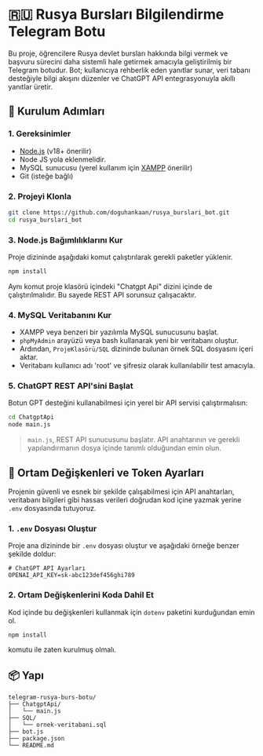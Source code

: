 # 🇷🇺 Rusya Bursları Bilgilendirme Telegram Botu

Bu proje, öğrencilere Rusya devlet bursları hakkında bilgi vermek ve başvuru sürecini daha sistemli hale getirmek amacıyla geliştirilmiş bir Telegram botudur. Bot; kullanıcıya rehberlik eden yanıtlar sunar, veri tabanı desteğiyle bilgi akışını düzenler ve ChatGPT API entegrasyonuyla akıllı yanıtlar üretir.

## 🔧 Kurulum Adımları

### 1. Gereksinimler

- [Node.js](https://nodejs.org/) (v18+ önerilir)
- Node JS yola eklenmelidir.
- MySQL sunucusu (yerel kullanım için [XAMPP](https://www.apachefriends.org/index.html) önerilir)
- Git (isteğe bağlı)

### 2. Projeyi Klonla

```bash
git clone https://github.com/doguhankaan/rusya_burslari_bot.git
cd rusya_burslari_bot
```

### 3. Node.js Bağımlılıklarını Kur

Proje dizininde aşağıdaki komut çalıştırılarak gerekli paketler yüklenir.

```bash
npm install
```

Aynı komut proje klasörü içindeki "Chatgpt Api" dizini içinde de çalıştırılmalıdır. Bu sayede REST API sorunsuz çalışacaktır.

### 4. MySQL Veritabanını Kur

- XAMPP veya benzeri bir yazılımla MySQL sunucusunu başlat.
- `phpMyAdmin` arayüzü veya bash kullanarak yeni bir veritabanı oluştur.
- Ardından, `ProjeKlasörü/SQL` dizininde bulunan örnek SQL dosyasını içeri aktar.
- ⁠Veritabanı kullanıcı adı 'root' ve şifresiz olarak kullanılabilir test amacıyla.

### 5. ChatGPT REST API'sini Başlat

Botun GPT desteğini kullanabilmesi için yerel bir API servisi çalıştırmalısın:

```bash
cd ChatgptApi
node main.js
```

> `main.js`, REST API sunucusunu başlatır. API anahtarının ve gerekli yapılandırmanın dosya içinde tanımlı olduğundan emin olun.

## 🔐 Ortam Değişkenleri ve Token Ayarları

Projenin güvenli ve esnek bir şekilde çalışabilmesi için API anahtarları, veritabanı bilgileri gibi hassas verileri doğrudan kod içine yazmak yerine `.env` dosyasında tutuyoruz.

### 1. `.env` Dosyası Oluştur

Proje ana dizininde bir `.env` dosyası oluştur ve aşağıdaki örneğe benzer şekilde doldur:

```
# ChatGPT API Ayarları
OPENAI_API_KEY=sk-abc123def456ghi789
```

### 2. Ortam Değişkenlerini Koda Dahil Et

Kod içinde bu değişkenleri kullanmak için `dotenv` paketini kurduğundan emin ol.

```bash
npm install
```

komutu ile zaten kurulmuş olmalı.

## 📦 Yapı

```
telegram-rusya-burs-botu/
├── ChatgptApi/
│   └── main.js
├── SQL/
│   └── ornek-veritabani.sql
├── bot.js
├── package.json
└── README.md
```
